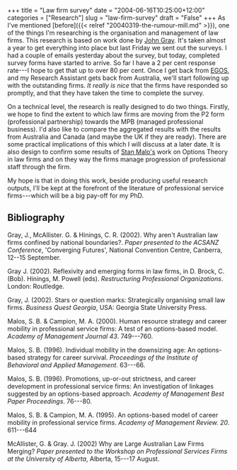 +++
title = "Law firm survey"
date = "2004-06-16T10:25:00+12:00"
categories = ["Research"]
slug = "law-firm-survey"
draft = "False"
+++
As I've mentioned
[before]({{< relref "20040319-the-rumour-mill.md" >}}),
one of the things I'm researching is the organisation and management of law
firms. This research is based on work done by [John
Gray](https://www.aegis.uws.edu.au/Staff/TEXT/John%20Gray.htm). It's taken
almost a year to get everything into place but last Friday we sent out the
surveys.  I had a couple of emails yesterday about the survey, but today,
completed survey forms have started to arrive. So far I have a 2 per cent
response rate---I hope to get that up to over 80 per cent. Once I get back from
[EGOS](https://www.egosnet.org), and my Research Assistant gets back from
Australia, we'll start following up with the outstanding firms. _It really is
nice_ that the firms have responded so promptly, and that they have taken the
time to complete the survey.

On a technical level, the research is really designed to do two things.
Firstly, we hope to find the extent to which law firms are moving from the P2
form (professional partnership) towards the MPB (managed professional
business). I'd also like to compare the aggregated results with the results
from Australia and Canada (and maybe the UK if they are ready). There are some
practical implications of this which I will discuss at a later date.  It is
also design to confirm some results of [Stan
Malo's](https://www.cob.sjsu.edu/malos_s/) work on Options Theory in law firms
and on they way the firms manage progression of professional staff through the
firm.

My hope is that in doing this work, beside producing useful research outputs,
I'll be kept at the forefront of the literature of professional service
firms---which will be a big pay-off for my PhD.

## Bibliography

Gray, J., McAllister. G. & Hinings, C. R.  (2002). Why aren't Australian law
firms confined by national boundaries?. _Paper presented to the ACSANZ
Conference_, 'Converging Futures', National Convention Centre, Canberra,
12--15 September.

Gray J. (2002). Reflexivity and emerging forms in law firms, in D.  Brock, C.
(Bob). Hinings, M. Powell (eds). _Restructuring Professional Organizations_.
London: Routledge.

Gray, J. (2002). Stars or question marks: Strategically organising
small law firms. _Business Quest Georgia_, USA: Georgia State
University Press.

Malos, S. B. & Campion, M. A. (2000). Human resource strategy and career
mobility in professional service firms: A test of an options-based model.
_Academy of Management Journal 43_. 749---760.

Malos, S. B. (1996). Individual mobility in the downsizing age: An
options-based strategy for career survival. _Proceedings of the Institute of
Behavioral and Applied Management_. 63---66.

Malos, S. B. (1996). Promotions, up-or-out strictness, and career development
in professional service firms: An investigation of linkages suggested by an
options-based approach. _Academy of Management Best Paper Proceedings_.
76---80.

Malos, S. B. & Campion, M. A. (1995). An options-based model of career mobility
in professional service firms. _Academy of Management Review. 20_. 611---644

McAllister, G. & Gray. J. (2002) Why are Large Australian Law Firms Merging?
_Paper presented to the Workshop on Professional Services Firms at the
University of Alberta_, Alberta, 15---17 August.

